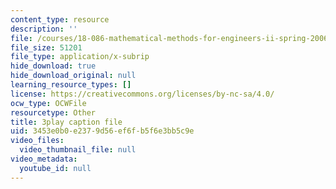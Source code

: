 ```yaml
---
content_type: resource
description: ''
file: /courses/18-086-mathematical-methods-for-engineers-ii-spring-2006/3453e0b0e2379d56ef6fb5f6e3bb5c9e_NEsObJTwDXI.srt
file_size: 51201
file_type: application/x-subrip
hide_download: true
hide_download_original: null
learning_resource_types: []
license: https://creativecommons.org/licenses/by-nc-sa/4.0/
ocw_type: OCWFile
resourcetype: Other
title: 3play caption file
uid: 3453e0b0-e237-9d56-ef6f-b5f6e3bb5c9e
video_files:
  video_thumbnail_file: null
video_metadata:
  youtube_id: null
---
```

